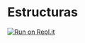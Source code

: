 # Estructuras
[![Run on Repl.it](https://repl.it/badge/github/BYRONTOSH/Estructuras)](https://repl.it/github/BYRONTOSH/Estructuras)